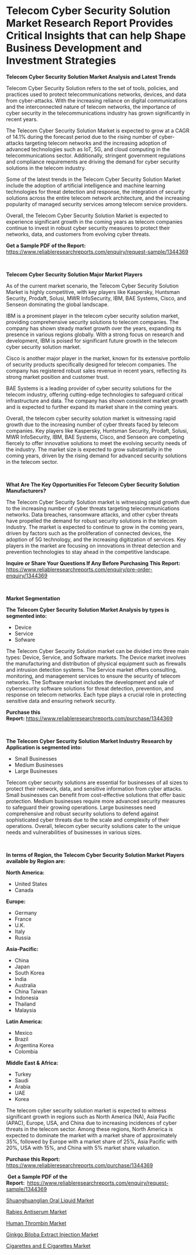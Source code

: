 <p><h1>Telecom Cyber Security Solution Market Research Report Provides Critical Insights that can help Shape Business Development and Investment Strategies</h1></p><p><strong>Telecom Cyber Security Solution Market Analysis and Latest Trends</strong></p>
<p><p>Telecom Cyber Security Solution refers to the set of tools, policies, and practices used to protect telecommunications networks, devices, and data from cyber-attacks. With the increasing reliance on digital communications and the interconnected nature of telecom networks, the importance of cyber security in the telecommunications industry has grown significantly in recent years.</p><p>The Telecom Cyber Security Solution Market is expected to grow at a CAGR of 14.1% during the forecast period due to the rising number of cyber-attacks targeting telecom networks and the increasing adoption of advanced technologies such as IoT, 5G, and cloud computing in the telecommunications sector. Additionally, stringent government regulations and compliance requirements are driving the demand for cyber security solutions in the telecom industry.</p><p>Some of the latest trends in the Telecom Cyber Security Solution Market include the adoption of artificial intelligence and machine learning technologies for threat detection and response, the integration of security solutions across the entire telecom network architecture, and the increasing popularity of managed security services among telecom service providers.</p><p>Overall, the Telecom Cyber Security Solution Market is expected to experience significant growth in the coming years as telecom companies continue to invest in robust cyber security measures to protect their networks, data, and customers from evolving cyber threats.</p></p>
<p><strong>Get a Sample PDF of the Report:&nbsp;</strong> <a href="https://www.reliableresearchreports.com/enquiry/request-sample/1344369">https://www.reliableresearchreports.com/enquiry/request-sample/1344369</a></p>
<p>&nbsp;</p>
<p><strong>Telecom Cyber Security Solution Major Market Players</strong></p>
<p><p>As of the current market scenario, the Telecom Cyber Security Solution Market is highly competitive, with key players like Kaspersky, Huntsman Security, Prodaft, Solusi, MWR InfoSecurity, IBM, BAE Systems, Cisco, and Senseon dominating the global landscape.</p><p>IBM is a prominent player in the telecom cyber security solution market, providing comprehensive security solutions to telecom companies. The company has shown steady market growth over the years, expanding its presence in various regions globally. With a strong focus on research and development, IBM is poised for significant future growth in the telecom cyber security solution market.</p><p>Cisco is another major player in the market, known for its extensive portfolio of security products specifically designed for telecom companies. The company has registered robust sales revenue in recent years, reflecting its strong market position and customer trust.</p><p>BAE Systems is a leading provider of cyber security solutions for the telecom industry, offering cutting-edge technologies to safeguard critical infrastructure and data. The company has shown consistent market growth and is expected to further expand its market share in the coming years.</p><p>Overall, the telecom cyber security solution market is witnessing rapid growth due to the increasing number of cyber threats faced by telecom companies. Key players like Kaspersky, Huntsman Security, Prodaft, Solusi, MWR InfoSecurity, IBM, BAE Systems, Cisco, and Senseon are competing fiercely to offer innovative solutions to meet the evolving security needs of the industry. The market size is expected to grow substantially in the coming years, driven by the rising demand for advanced security solutions in the telecom sector.</p></p>
<p>&nbsp;</p>
<p><strong>What Are The Key Opportunities For Telecom Cyber Security Solution Manufacturers?</strong></p>
<p><p>The Telecom Cyber Security Solution market is witnessing rapid growth due to the increasing number of cyber threats targeting telecommunications networks. Data breaches, ransomware attacks, and other cyber threats have propelled the demand for robust security solutions in the telecom industry. The market is expected to continue to grow in the coming years, driven by factors such as the proliferation of connected devices, the adoption of 5G technology, and the increasing digitization of services. Key players in the market are focusing on innovations in threat detection and prevention technologies to stay ahead in the competitive landscape.</p></p>
<p><strong>Inquire or Share Your Questions If Any Before Purchasing This Report:</strong> <a href="https://www.reliableresearchreports.com/enquiry/pre-order-enquiry/1344369">https://www.reliableresearchreports.com/enquiry/pre-order-enquiry/1344369</a></p>
<p>&nbsp;</p>
<p><strong>Market Segmentation</strong></p>
<p><strong>The Telecom Cyber Security Solution Market Analysis by types is segmented into:</strong></p>
<p><ul><li>Device</li><li>Service</li><li>Sofware</li></ul></p>
<p><p>The Telecom Cyber Security Solution market can be divided into three main types: Device, Service, and Software markets. The Device market involves the manufacturing and distribution of physical equipment such as firewalls and intrusion detection systems. The Service market offers consulting, monitoring, and management services to ensure the security of telecom networks. The Software market includes the development and sale of cybersecurity software solutions for threat detection, prevention, and response on telecom networks. Each type plays a crucial role in protecting sensitive data and ensuring network security.</p></p>
<p><strong>Purchase this Report:&nbsp;</strong><a href="https://www.reliableresearchreports.com/purchase/1344369">https://www.reliableresearchreports.com/purchase/1344369</a></p>
<p>&nbsp;</p>
<p><strong>The Telecom Cyber Security Solution Market Industry Research by Application is segmented into:</strong></p>
<p><ul><li>Small Businesses</li><li>Medium Businesses</li><li>Large Businesses</li></ul></p>
<p><p>Telecom cyber security solutions are essential for businesses of all sizes to protect their network, data, and sensitive information from cyber attacks. Small businesses can benefit from cost-effective solutions that offer basic protection. Medium businesses require more advanced security measures to safeguard their growing operations. Large businesses need comprehensive and robust security solutions to defend against sophisticated cyber threats due to the scale and complexity of their operations. Overall, telecom cyber security solutions cater to the unique needs and vulnerabilities of businesses in various sizes.</p></p>
<p>&nbsp;</p>
<p><strong>In terms of Region, the Telecom Cyber Security Solution Market Players available by Region are:</strong></p>
<p>
    <p> <strong> North America: </strong>
        <ul>
            <li>United States</li>
            <li>Canada</li>
        </ul>
        </p> 
    <p> <strong> Europe: </strong>
        <ul>
            <li>Germany</li>
            <li>France</li>
            <li>U.K.</li>
            <li>Italy</li>
            <li>Russia</li>
        </ul>
        </p> 
    <p> <strong> Asia-Pacific: </strong>
        <ul>
            <li>China</li>
            <li>Japan</li>
            <li>South Korea</li>
            <li>India</li>
            <li>Australia</li>
            <li>China Taiwan</li>
            <li>Indonesia</li>
            <li>Thailand</li>
            <li>Malaysia</li>
        </ul>
        </p> 
    <p> <strong> Latin America: </strong>
        <ul>
            <li>Mexico</li>
            <li>Brazil</li>
            <li>Argentina Korea</li>
            <li>Colombia</li>
        </ul>
        </p> 
    <p> <strong> Middle East & Africa: </strong>
        <ul>
            <li>Turkey</li>
            <li>Saudi</li>
            <li>Arabia</li>
            <li>UAE</li>
            <li>Korea</li>
        </ul>
    </p>
    </p>
<p><p>The telecom cyber security solution market is expected to witness significant growth in regions such as North America (NA), Asia Pacific (APAC), Europe, USA, and China due to increasing incidences of cyber threats in the telecom sector. Among these regions, North America is expected to dominate the market with a market share of approximately 35%, followed by Europe with a market share of 25%, Asia Pacific with 20%, USA with 15%, and China with 5% market share valuation.</p></p>
<p><strong>Purchase this Report: </strong><a href="https://www.reliableresearchreports.com/purchase/1344369">https://www.reliableresearchreports.com/purchase/1344369</a></p>
<p>&nbsp;<strong>Get a Sample PDF of the Report:&nbsp;&nbsp;</strong><a href="https://www.reliableresearchreports.com/enquiry/request-sample/1344369">https://www.reliableresearchreports.com/enquiry/request-sample/1344369</a></p>
<p><strong></strong></p>
<p><p><a href="https://medium.com/p/d58fe3815901/edit">Shuanghuanglian Oral Liquid Market</a></p><p><a href="https://medium.com/p/5ea99e11949e/edit">Rabies Antiserum Market</a></p><p><a href="https://medium.com/p/2d0461b0274e/edit">Human Thrombin Market</a></p><p><a href="https://medium.com/p/68b17a9e09cc/edit">Ginkgo Biloba Extract Injection Market</a></p><p><a href="https://medium.com/p/65d203dfc4ec/edit">Cigarettes and E Cigarettes Market</a></p></p>